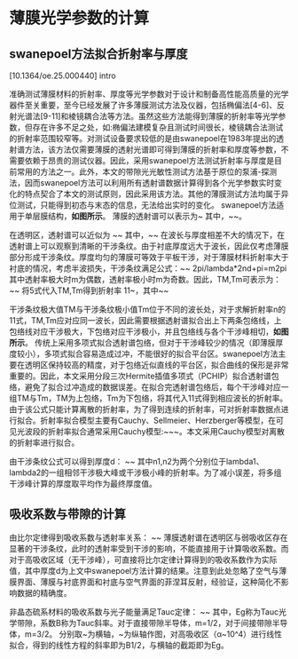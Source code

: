# 薄膜光学参数的计算
## swanepoel方法拟合折射率与厚度
[10.1364/oe.25.000440] intro

准确测试薄膜材料的折射率、厚度等光学参数对于设计和制备高性能高质量的光学器件至关重要，至今已经发展了许多薄膜测试方法及仪器，包括椭偏法[4-6]、反射光谱法[9-11]和棱镜耦合法等方法。虽然这些方法能得到薄膜的折射率等光学参数，但存在许多不足之处，如:椭偏法建模复杂且测试时间很长，棱镜耦合法测试的折射率范围较窄等。对测试设备要求较低的是由swanepoel在1983年提出的透射谱方法，该方法仅需要薄膜的透射光谱即可得到薄膜的折射率和厚度等参数，不需要依赖于昂贵的测试仪器。因此，采用swanepoel方法测试折射率与厚度是目前常用的方法之一。此外，本文的带隙光光敏性测试方法基于原位的泵浦-探测法，因而swanepoel方法可以利用所有透射谱数据计算得到各个光学参数实时变化的特点契合了本文的测试原则，因此采用该方法。其他的薄膜测试方法均属于异位测试，只能得到初态与末态的信息，无法给出实时的变化。
swanepoel方法适用于单层膜结构，**如图所示**。
薄膜的透射谱可以表示为~
其中，~~。

在透明区，透射谱可以近似为
~~
其中，~~
在波长与厚度相差不大的情况下，在透射谱上可以观察到清晰的干涉条纹。由于衬底厚度远大于波长，因此仅考虑薄膜部分形成干涉条纹。厚度均匀的薄膜可等效于平板干涉，对于薄膜材料折射率大于衬底的情况，考虑半波损失，干涉条纹满足公式：~~  2pi/lambda*2nd+pi=m2pi 其中透射率极大时m为偶数，透射率极小时m为奇数。因此，TM,Tm可表示为：~~
将5式代入TM,Tm得到折射率 11~，其中~~

干涉条纹极大值TM与干涉条纹极小值Tm位于不同的波长处，对于求解折射率n的11式，TM,Tm应对应同一波长，因此需要根据透射谱拟合出上下两条包络线，上包络线对应干涉极大，下包络对应干涉极小，并且包络线与各个干涉峰相切，**如图所示**。
传统上采用多项式拟合透射谱包络，但对于干涉峰较少的情况（即薄膜厚度较小），多项式拟合容易造成过冲，不能很好的拟合平台区。swanepoel方法主要在透明区保持较高的精度，对于包络近似直线的平台区，拟合曲线的保形是非常重要的。因此，本文采用分段三次Hermite插值多项式（PCHIP）拟合透射谱包络，避免了拟合过冲造成的数据误差。在拟合完透射谱包络后，每个干涉峰对应一组TM与Tm，TM为上包络，Tm为下包络，将其代入11式得到相应波长的折射率。
由于该公式只能计算离散的折射率，为了得到连续的折射率，可对折射率数据点进行拟合。折射率拟合模型主要有Cauchy、Sellmeier、Herzberger等模型，在可见光波段的折射率拟合通常采用Cauchy模型:~~~。本文采用Cauchy模型对离散的折射率进行拟合。

由干涉条纹公式可以得到厚度d：
~~
其中n1,n2为两个分别位于lambda1、lambda2的一组相邻干涉极大峰或干涉极小峰的折射率。为了减小误差，将多组干涉峰计算的厚度取平均作为最终厚度值。

## 吸收系数与带隙的计算
由比尔定律得到吸收系数与透射率关系：
~~
薄膜透射谱在透明区与弱吸收区存在显著的干涉条纹，此时的透射率受到干涉的影响，不能直接用于计算吸收系数。而对于高吸收区域（无干涉峰），可直接将比尔定律计算得到的吸收系数作为实际值，其中厚度d为上文中swanepoel方法计算的结果。注意到此处忽略了空气与薄膜界面、薄膜与衬底界面和衬底与空气界面的菲涅耳反射，经验证，这种简化不影响数据的精确度。

非晶态硫系材料的吸收系数与光子能量满足Tauc定律：
~~
其中，Eg称为Tauc光学带隙，系数B称为Tauc斜率。对于直接带隙半导体，m=1/2，对于间接带隙半导体，m=3/2。
分别取~为横轴，~为纵轴作图，对高吸收区（α~10^4）进行线性拟合，得到的线性方程的斜率即为B1/2，与横轴的截距即为Eg。
